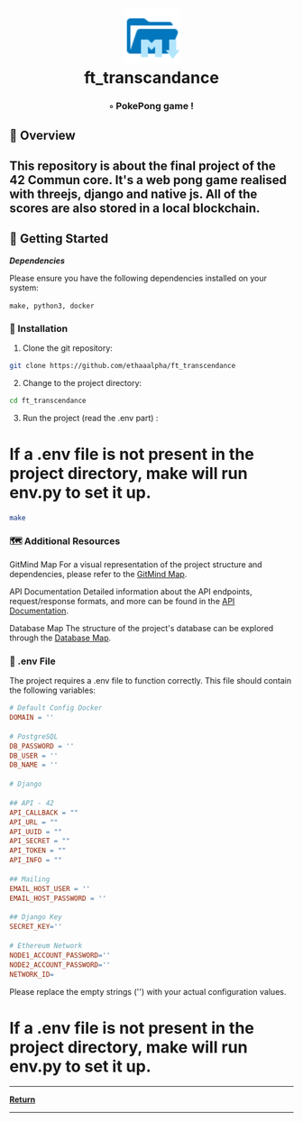 <div align="center">
<h1 align="center">
<img src="https://raw.githubusercontent.com/PKief/vscode-material-icon-theme/ec559a9f6bfd399b82bb44393651661b08aaf7ba/icons/folder-markdown-open.svg" width="100" />
<br>ft_transcandance</h1>
<h3>◦ PokePong game !</h3>
</div>

## 📍 Overview

This repository is about the final project of the 42 Commun core. It's a web pong game realised with threejs, django and native js. All of the scores are also stored in a local blockchain.
---

## 🚀 Getting Started

***Dependencies***

Please ensure you have the following dependencies installed on your system:

`make, python3, docker`

### 🔧 Installation

1. Clone the git repository:
```sh
git clone https://github.com/ethaaalpha/ft_transcendance
```

2. Change to the project directory:
```sh
cd ft_transcendance
```

3. Run the project (read the .env part) :
# If a .env file is not present in the project directory, make will run env.py to set it up.
```sh
make
```

### 🗺️ Additional Resources
GitMind Map
For a visual representation of the project structure and dependencies, please refer to the [GitMind Map](https://chat.mistral.ai/chat/6ed69e7e-f528-4033-ac84-db3a3f74e762#:~:text=and%20pasting%20individually%3A-,GitMind%20Map,-API%20Documentation).

API Documentation
Detailed information about the API endpoints, request/response formats, and more can be found in the [API Documentation](https://chat.mistral.ai/chat/6ed69e7e-f528-4033-ac84-db3a3f74e762#:~:text=GitMind%20Map-,API%20Documentation,-Database%20Map).

Database Map
The structure of the project's database can be explored through the [Database Map](https://chat.mistral.ai/chat/6ed69e7e-f528-4033-ac84-db3a3f74e762#:~:text=API%20Documentation-,Database%20Map,-And%20here%27s%20the).

### 📄 .env File
The project requires a .env file to function correctly. This file should contain the following variables:

```Makefile
# Default Config Docker
DOMAIN = ''

# PostgreSQL
DB_PASSWORD = ''
DB_USER = ''
DB_NAME = ''

# Django

## API - 42
API_CALLBACK = ""
API_URL = ""
API_UUID = ""
API_SECRET = ""
API_TOKEN = ""
API_INFO = ""

## Mailing
EMAIL_HOST_USER = ''
EMAIL_HOST_PASSWORD = ''

## Django Key
SECRET_KEY=''

# Ethereum Network
NODE1_ACCOUNT_PASSWORD=''
NODE2_ACCOUNT_PASSWORD=''
NETWORK_ID=
```
Please replace the empty strings ('') with your actual configuration values.

# If a .env file is not present in the project directory, make will run env.py to set it up.

---

[**Return**](#Top)

---
